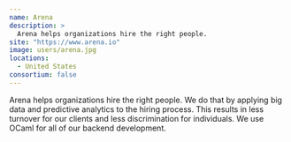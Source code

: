 ```yaml
---
name: Arena
description: > 
  Arena helps organizations hire the right people.
site: "https://www.arena.io"
image: users/arena.jpg
locations: 
  - United States
consortium: false
---
```


Arena helps organizations hire the right people. We do that by applying big data and predictive analytics to the hiring process. This results in less turnover for our clients and less discrimination for individuals. We use OCaml for all of our backend development.
